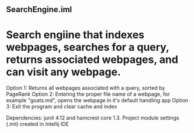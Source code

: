## SearchEngine.iml


  
# Search engiine that indexes webpages, searches for a query, returns associated webpages, and can visit any webpage.

Option 1: Returns all webpages associated with a query, sorted by PageRank
Option 2: Entering the proper file name of a webpage, for example "goats.md", opens the webpage in it's default handling app
Option 3: Exit the program and clear cache and index


Dependencies: junit 4.12 and hamcrest core 1.3. Project module settings (.iml) created in Intellij IDE

